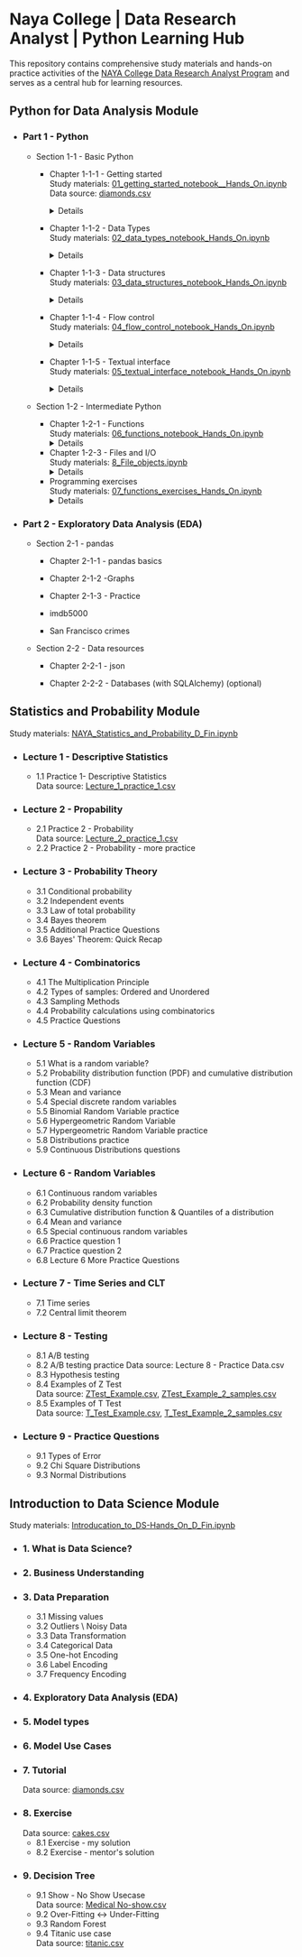 # Naya College | Data Research Analyst | Python Learning Hub
This repository contains comprehensive study materials and hands-on practice activities of the 
<a href="https://www.naya-college.co.il/courses/data-research-analyst/" target="_blank" rel="noopener">NAYA College Data Research Analyst Program</a> and serves as a central hub for learning resources.
## Python for Data Analysis Module

- ### Part 1 - Python

    * Section 1-1 - Basic Python

      - Chapter 1-1-1 - Getting started<br>
      Study materials: [01_getting_started_notebook__Hands_On.ipynb](https://github.com/Rina-Irene-arch/Naya_College_DRS_Learning_Hub/blob/main/01_getting_started_notebook__Hands_On.ipynb)<br>
      Data source: [diamonds.csv](https://github.com/Rina-Irene-arch/Naya_College_DRS_Learning_Hub/blob/main/diamonds.csv)   
         <details>
         - Basic concepts
            - Tradition first
            - Assignment and operations
            - Case sensitivity
            - Comments
            - Printing
            - Working environment
            - Indentation
            - Self-explanatory examples
            - Example 1 - Interactive Guess-My-Number game
            - Example 2 - Data exploration

      - Chapter 1-1-2 - Data Types<br> 
      Study materials: [02_data_types_notebook_Hands_On.ipynb](https://github.com/Rina-Irene-arch/Naya_College_DRS_Learning_Hub/blob/main/02_data_types_notebook_Hands_On.ipynb)
         <details>
         - General
         - Numbers
         - Strings
         - Common operations
         - Immutability
         - String literals
         - Multi-line string
         - Conversions
         - Booleans
         - Common operations
         - Exercises

      - Chapter 1-1-3 - Data structures<br> 
      Study materials: [03_data_structures_notebook_Hands_On.ipynb](https://github.com/Rina-Irene-arch/Naya_College_DRS_Learning_Hub/blob/main/03_data_structures_notebook_Hands_On.ipynb)
         <details>
         - Introduction
         - Lists
            - Lists are sequences
            - Indexing and slicing
            - Common operations
            - Lists are mutable
            - Adding elements - append(), insert() & extend()
            - Removing elements - pop() & remove()
            - Exercises
         - Tuples
            - Tuples are sequences
            - Tuples are immutable
            - [optional] Unpacking
         - Dictionaries
            - Fundamentals
            - Lists lookup vs. dictionary lookup
            - Getting and setting
            - Limitations
            - keys(), values() & items()
            - Common operations
               - pop(key)
               - The function len()
               - The operator in
         - [optional] Sets
            - Fundamentals
            - Common operations
               - add(x) and remove(x)
               - The function len()
               - The operator in
      - Chapter 1-1-4 - Flow control<br>
      Study materials: [04_flow_control_notebook_Hands_On.ipynb](https://github.com/Rina-Irene-arch/Naya_College_DRS_Learning_Hub/blob/main/04_flow_control_notebook_Hands_On.ipynb)
          <details>
         - The if statement (and friends)
            - elif and else
            - Nested if
            - [optional] Pythonic Truth
          = The for loop  
          - Basic Examples
          - he range() function
          - Initialization
          - Everyting (almost) is iterable
             - Strings
             - Lists
             - Tuples
             - Dictionaries
             - Exercises
          - The while loop
             - Exercises
           - [optional] Skipping iterations  
              - Basic examples
              - Exercises
       - Chapter 1-1-5 - Textual interface<br>
      Study materials: [05_textual_interface_notebook_Hands_On.ipynb](https://github.com/Rina-Irene-arch/Naya_College_DRS_Learning_Hub/blob/main/05_textual_interface_notebook_Hands_On.ipynb)
          <details>
         - The input() function
            - Grand example (guess the number)
         - String formatting - format()  
         - String formatting - f-string
             - Formatting specifications
             - Exercises
    * Section 1-2 - Intermediate Python

      - Chapter 1-2-1 - Functions<br>
      Study materials: [06_functions_notebook_Hands_On.ipynb](https://github.com/Rina-Irene-arch/Naya_College_DRS_Learning_Hub/blob/main/06_functions_notebook_Hands_On.ipynb)
          <details>
         - Introduction
         - The return statement
            - Multiple return values
         - Arguments
             - Default values
             - Positional Arguments vs. Keyword Arguments
             - sorted(iterable, key, reverse)
             - all(iterable) and any(iterable)
             - enumerate(iterable, start)
             - Zip
          - Built-in functions   
      - Chapter 1-2-3 - Files and I/O<br>
      Study materials: [8_File_objects.ipynb](https://github.com/Rina-Irene-arch/Naya_College_DRS_Learning_Hub/blob/main/08_File_objects.ipynb)
          <details>
         - Introduction
         - Open and close
         - Reading
            - Read with a for-loop
            - Read with read()
         - Writing
             - Writing methods
             - Writing modes
          - Additional notes
          - Exercises
             - Exercise 1
             - Exercise 2
      - Programming exercises<br>
      Study materials: [07_functions_exercises_Hands_On.ipynb](https://github.com/Rina-Irene-arch/Naya_College_DRS_Learning_Hub/blob/main/07_functions_exercises_Hands_On.ipynb)
          <details>
         - Basics
            - Exercise 1
            - Exercise 2
               - part 1
               - part 2
               - part 3
            - Exercise 3
         - Built-in functions
             - Exercise (sorted)
          - More exercises 
            - Exercise 1
            - Exercise 2



- ### Part 2 - Exploratory Data Analysis (EDA)

    * Section 2-1 - pandas

      - Chapter 2-1-1 - pandas basics

      - Chapter 2-1-2 -Graphs

      - Chapter 2-1-3 - Practice

      - imdb5000

      - San Francisco crimes

    * Section 2-2 - Data resources

      - Chapter 2-2-1 - json

      - Chapter 2-2-2 - Databases (with SQLAlchemy) (optional)
     
## Statistics and Probability Module
Study materials: [NAYA_Statistics_and_Probability_D_Fin.ipynb](https://github.com/Rina-Irene-arch/Naya_College_DRS_Learning_Hub/blob/main/NAYA_Statistics_and_Probability_D_Fin.ipynb)
- ### Lecture 1 - Descriptive Statistics
    * 1.1 Practice 1- Descriptive Statistics<br>
      Data source: [Lecture_1_practice_1.csv](https://github.com/Rina-Irene-arch/Naya_College_DRS_Learning_Hub/blob/main/Lecture_1_practice_1.csv)
- ### Lecture 2 - Propability
    * 2.1 Practice 2 - Probability<br>
      Data source: [Lecture_2_practice_1.csv](https://github.com/Rina-Irene-arch/Naya_College_DRS_Learning_Hub/blob/main/Lecture_2_practice_1.csv)
    * 2.2 Practice 2 - Probability - more practice
- ### Lecture 3 - Probability Theory
    * 3.1 Conditional probability
    * 3.2 Independent events
    * 3.3 Law of total probability
    * 3.4 Bayes theorem
    * 3.5 Additional Practice Questions
    * 3.6 Bayes' Theorem: Quick Recap
- ### Lecture 4 - Combinatorics
    * 4.1 The Multiplication Principle
    * 4.2 Types of samples: Ordered and Unordered
    * 4.3 Sampling Methods
    * 4.4 Probability calculations using combinatorics
    * 4.5 Practice Questions
- ### Lecture 5 - Random Variables
    * 5.1 What is a random variable?
    * 5.2 Probability distribution function (PDF) and cumulative distribution function (CDF)
    * 5.3 Mean and variance
    * 5.4 Special discrete random variables
    * 5.5 Binomial Random Variable practice
    * 5.6 Hypergeometric Random Variable
    * 5.7 Hypergeometric Random Variable practice
    * 5.8 Distributions practice
    * 5.9 Continuous Distributions questions
- ### Lecture 6 - Random Variables
    * 6.1 Continuous random variables
    * 6.2 Probability density function
    * 6.3 Cumulative distribution function & Quantiles of a distribution
    * 6.4 Mean and variance
    * 6.5 Special continuous random variables
    * 6.6 Practice question 1
    * 6.7 Practice question 2
    * 6.8 Lecture 6 More Practice Questions
- ### Lecture 7 - Time Series and CLT
    * 7.1 Time series
    * 7.2 Central limit theorem
- ### Lecture 8 - Testing
    * 8.1 A/B testing
    * 8.2 A/B testing practice
      Data source: Lecture 8 - Practice Data.csv
    * 8.3 Hypothesis testing
    * 8.4 Examples of Z Test<br>
      Data source: [ZTest_Example.csv](https://github.com/Rina-Irene-arch/Naya_College_DRS_Learning_Hub/blob/main/ZTest_Example.csv), [ZTest_Example_2_samples.csv](https://github.com/Rina-Irene-arch/Naya_College_DRS_Learning_Hub/blob/main/ZTest_Example_2_samples.csv)
    * 8.5 Examples of T Test<br>
      Data source: [T_Test_Example.csv](https://github.com/Rina-Irene-arch/Naya_College_DRS_Learning_Hub/blob/main/T_Test_Example.csv), [T_Test_Example_2_samples.csv](https://github.com/Rina-Irene-arch/Naya_College_DRS_Learning_Hub/blob/main/T_Test_Example_2_samples.csv)
- ### Lecture 9 - Practice Questions
    * 9.1 Types of Error
    * 9.2 Chi Square Distributions
    * 9.3 Normal Distributions
 
## Introduction to Data Science Module
Study materials: [Introducation_to_DS-Hands_On_D_Fin.ipynb](https://github.com/Rina-Irene-arch/Naya_College_DRS_Python_Learning_Hub/blob/main/Introducation_to_DS-Hands_On_D_Fin.ipynb)
- ### 1. What is Data Science?
- ### 2. Business Understanding
- ### 3. Data Preparation
   * 3.1 Missing values
   * 3.2 Outliers \ Noisy Data
   * 3.3 Data Transformation
   * 3.4 Categorical Data
   * 3.5 One-hot Encoding
   * 3.6 Label Encoding
   * 3.7 Frequency Encoding
- ### 4. Exploratory Data Analysis (EDA)
- ### 5. Model types
- ### 6. Model Use Cases
- ### 7. Tutorial
  Data source: [diamonds.csv](https://github.com/Rina-Irene-arch/Naya_College_DRS_Python_Learning_Hub/blob/main/diamonds.csv)
- ### 8. Exercise
  Data source: [cakes.csv](https://github.com/Rina-Irene-arch/Naya_College_DRS_Python_Learning_Hub/blob/main/cakes.csv)
   * 8.1 Exercise - my solution
   * 8.2 Exercise - mentor's solution
- ### 9. Decision Tree
   * 9.1 Show - No Show Usecase<br>
  Data source: [Medical No-show.csv](https://github.com/Rina-Irene-arch/Naya_College_DRS_Python_Learning_Hub/blob/main/Medical%20No-show.csv)
   * 9.2 Over-Fitting <-> Under-Fitting
   * 9.3 Random Forest
   * 9.4 Titanic use case<br>
  Data source: [titanic.csv](https://github.com/Rina-Irene-arch/Naya_College_DRS_Python_Learning_Hub/blob/main/titanic.csv)
